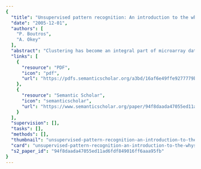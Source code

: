```yaml
---
{
  "title": "Unsupervised pattern recognition: An introduction to the whys and wherefores of clustering microarray data",
  "date": "2005-12-01",
  "authors": [
    "P. Boutros",
    "A. Okey"
  ],
  "abstract": "Clustering has become an integral part of microarray data analysis and interpretation. The algorithmic basis of clustering -- the application of unsupervised machine-learning techniques to identify the patterns inherent in a data set -- is well established. This review discusses the biological motivations for and applications of these techniques to integrating gene expression data with other biological information, such as functional annotation, promoter data and proteomic data.",
  "links": [
    {
      "resource": "PDF",
      "icon": "pdf",
      "url": "https://pdfs.semanticscholar.org/a3bd/16af6e49ffe9277779be99e8edc8dc0aec86.pdf"
    },
    {
      "resource": "Semantic Scholar",
      "icon": "semanticscholar",
      "url": "https://www.semanticscholar.org/paper/94f8daada47055ed11ad6fdf849016ff6aaa95fb"
    }
  ],
  "supervision": [],
  "tasks": [],
  "methods": [],
  "thumbnail": "unsupervised-pattern-recognition-an-introduction-to-the-whys-and-wherefores-of-clustering-microarray-data-thumb.jpg",
  "card": "unsupervised-pattern-recognition-an-introduction-to-the-whys-and-wherefores-of-clustering-microarray-data-card.jpg",
  "s2_paper_id": "94f8daada47055ed11ad6fdf849016ff6aaa95fb"
}
---
```


